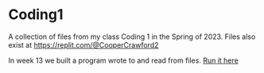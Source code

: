 # Coding1
A collection of files from my class Coding 1 in the Spring of 2023. Files also exist at https://replit.com/@CooperCrawford2

In week 13 we built a program wrote to and read from files. [Run it here](https://replit.com/@CooperCrawford2/HeadersAndSource?v=1)
